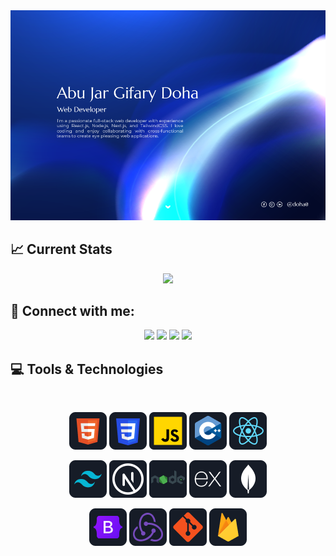 <a href="https://www.linkedin.com/in/gifarydoha/">
<img src="/Images/banner.webp" />
</a>

## :chart_with_upwards_trend: Current Stats

<p align="center">
      <img
        width="60%"
        src="https://github-readme-streak-stats.herokuapp.com?user=gifarydoha&theme=react&hide_border=true&background=0D1117&stroke=0D1117&fire=1742FF&sideLabels=11FFFF&currStreakNum=ffffff&ring=1742FF&currStreakLabel=1742FF&sideNums=11FFFF"
      />
</p>

## :iphone: Connect with me:

<p align="center">
<a href = "https://www.facebook.com/gifarydoha/">
<img src="https://img.icons8.com/fluency/48/000000/facebook.png"/></a>
<a href = "https://www.linkedin.com/in/gifarydoha/">
<img src="https://img.icons8.com/fluent/48/000000/linkedin.png"/></a>
<a href = "https://www.instagram.com/gifarydoha/">
<img src="https://img.icons8.com/fluent/48/000000/instagram-new.png"/></a>
<a href = "mailto:abu.jardoha@gmail.com">
<img src="https://img.icons8.com/fluency/48/000000/gmail-new.png"/></a>
</p>

## :computer: Tools & Technologies

<br>
<p align="center">
<img src="/Images/Icons/HTML.png"/>
<img src="/Images/Icons/css.png"/>
<img src="/Images/Icons/JavaScript.png"/>
<img src="/Images/Icons/cpp.png"/>
<img src="/Images/Icons/react.png"/>
</p>
<p align="center">
<img src="/Images/Icons/tailwind.png"/>
<img src="/Images/Icons/nextjs.png"/>
<img src="/Images/Icons/node.png"/>
<img src="/Images/Icons/express.png"/>
<img src="/Images/Icons/mongo.png"/>
</p>
<p align="center">
<img src="/Images/Icons/Bootsrap.png"/>
<img src="/Images/Icons/redux.png"/>
<img src="/Images/Icons/git.png"/>
<img src="/Images/Icons/firebase.png"/>
</p><br/>
